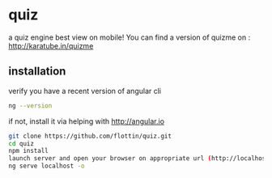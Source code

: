 # quiz

a quiz engine best view on mobile!
You can find a version of quizme on : http://karatube.in/quizme

## installation

verify you have a recent version of angular cli

```bash
ng --version
```

if not, install it via helping with http://angular.io

```bash
git clone https://github.com/flottin/quiz.git
cd quiz
npm install
launch server and open your browser on appropriate url (http://localhost:4200)
ng serve localhost -o
```
